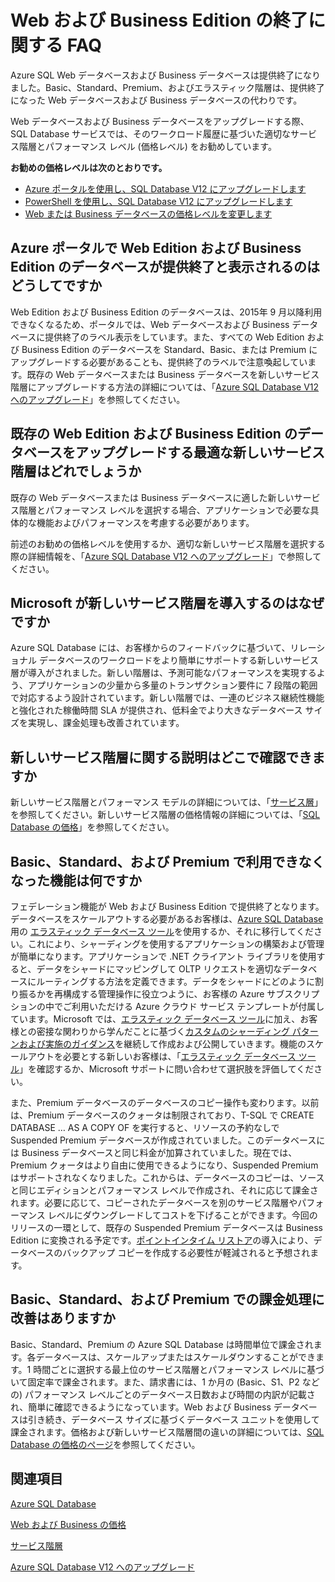 <properties
   pageTitle="Azure SQL Database Web および Business Edition 終了に関する FAQ |Microsoft Azure"
   description="Azure SQL Web および Business データベースの提供終了日と新しいサービス階層の機能について説明しています。"
   services="sql-database"
   documentationCenter="na"
   authors="stevestein"
   manager="jhubbard"
   editor="monicar" />
<tags
   ms.service="sql-database"
   ms.devlang="na"
   ms.topic="article"
   ms.tgt_pltfrm="na"
   ms.workload="data-management"
   ms.date="08/08/2016"
   ms.author="sstein" />

# Web および Business Edition の終了に関する FAQ

Azure SQL Web データベースおよび Business データベースは提供終了になりました。Basic、Standard、Premium、およびエラスティック階層は、提供終了になった Web データベースおよび Business データベースの代わりです。

Web データベースおよび Business データベースをアップグレードする際、SQL Database サービスでは、そのワークロード履歴に基づいた適切なサービス階層とパフォーマンス レベル (価格レベル) をお勧めしています。

**お勧めの価格レベルは次のとおりです。**

- [Azure ポータルを使用し、SQL Database V12 にアップグレードします](sql-database-upgrade-server-portal.md)
- [PowerShell を使用し、SQL Database V12 にアップグレードします](sql-database-upgrade-server-powershell.md)
- [Web または Business データベースの価格レベルを変更します](sql-database-service-tier-advisor.md)



## Azure ポータルで Web Edition および Business Edition のデータベースが提供終了と表示されるのはどうしてですか

Web Edition および Business Edition のデータベースは、2015年 9 月以降利用できなくなるため、ポータルでは、Web データベースおよび Business データベースに提供終了のラベル表示をしています。また、すべての Web Edition および Business Edition のデータベースを Standard、Basic、または Premium にアップグレードする必要があることも、提供終了のラベルで注意喚起しています。既存の Web データベースまたは Business データベースを新しいサービス階層にアップグレードする方法の詳細については、「[Azure SQL Database V12 へのアップグレード](sql-database-upgrade-server-portal.md)」を参照してください。

## 既存の Web Edition および Business Edition のデータベースをアップグレードする最適な新しいサービス階層はどれでしょうか

既存の Web データベースまたは Business データベースに適した新しいサービス階層とパフォーマンス レベルを選択する場合、アプリケーションで必要な具体的な機能およびパフォーマンスを考慮する必要があります。

前述のお勧めの価格レベルを使用するか、適切な新しいサービス階層を選択する際の詳細情報を、「[Azure SQL Database V12 へのアップグレード](sql-database-upgrade-server-portal.md)」で参照してください。

## Microsoft が新しいサービス階層を導入するのはなぜですか

Azure SQL Database には、お客様からのフィードバックに基づいて、リレーショナル データベースのワークロードをより簡単にサポートする新しいサービス層が導入がされました。新しい階層は、予測可能なパフォーマンスを実現するよう、アプリケーションの少量から多量のトランザクション要件に 7 段階の範囲で対応するよう設計されています。新しい階層では、一連のビジネス継続性機能と強化された稼働時間 SLA が提供され、低料金でより大きなデータベース サイズを実現し、課金処理も改善されています。

## 新しいサービス階層に関する説明はどこで確認できますか

新しいサービス階層とパフォーマンス モデルの詳細については、「[サービス層](sql-database-service-tiers.md)」を参照してください。新しいサービス階層の価格情報の詳細については、「[SQL Database の価格](https://azure.microsoft.com/pricing/details/sql-database/)」を参照してください。

## Basic、Standard、および Premium で利用できなくなった機能は何ですか

フェデレーション機能が Web および Business Edition で提供終了となります。データベースをスケールアウトする必要があるお客様は、[Azure SQL Database](sql-database-elastic-scale-get-started.md) 用の [エラスティック データベース ツール](sql-database-elastic-scale-get-started.md)を使用するか、それに移行してください。これにより、シャーディングを使用するアプリケーションの構築および管理が簡単になります。アプリケーションで .NET クライアント ライブラリを使用すると、データをシャードにマッピングして OLTP リクエストを適切なデータベースにルーティングする方法を定義できます。データをシャードにどのように割り振るかを再構成する管理操作に役立つように、お客様の Azure サブスクリプションの中でご利用いただける Azure クラウド サービス テンプレートが付属しています。Microsoft では、[エラスティック データベース ツール](sql-database-elastic-scale-get-started.md)に加え、お客様との密接な関わりから学んだことに基づく[カスタムのシャーディング パターンおよび実施のガイダンス](https://msdn.microsoft.com/library/azure/dn764977.aspx)を継続して作成および公開していきます。機能のスケールアウトを必要とする新しいお客様は、「[エラスティック データベース ツール](sql-database-elastic-scale-get-started.md)」を確認するか、Microsoft サポートに問い合わせて選択肢を評価してください。

また、Premium データベースのデータベースのコピー操作も変わります。以前は、Premium データベースのクォータは制限されており、T-SQL で CREATE DATABASE … AS A COPY OF を実行すると、リソースの予約なしで Suspended Premium データベースが作成されていました。このデータベースには Business データベースと同じ料金が加算されていました。現在では、Premium クォータはより自由に使用できるようになり、Suspended Premium はサポートされなくなりました。これからは、データベースのコピーは、ソースと同じエディションとパフォーマンス レベルで作成され、それに応じて課金されます。必要に応じて、コピーされたデータベースを別のサービス階層やパフォーマンス レベルにダウングレードしてコストを下げることができます。今回のリリースの一環として、既存の Suspended Premium データベースは Business Edition に変換される予定です。[ポイントインタイム リストア](sql-database-recovery-using-backups.md#point-in-time-restore)の導入により、データベースのバックアップ コピーを作成する必要性が軽減されると予想されます。

## Basic、Standard、および Premium での課金処理に改善はありますか

Basic、Standard、Premium の Azure SQL Database は時間単位で課金されます。各データベースは、スケールアップまたはスケールダウンすることができます。1 時間ごとに選択する最上位のサービス階層とパフォーマンス レベルに基づいて固定率で課金されます。また、請求書には、1 か月の (Basic、S1、P2 などの) パフォーマンス レベルごとのデータベース日数および時間の内訳が記載され、簡単に確認できるようになっています。Web および Business データベースは引き続き、データベース サイズに基づくデータベース ユニットを使用して課金されます。価格および新しいサービス階層間の違いの詳細については、[SQL Database の価格のページ](https://azure.microsoft.com/pricing/details/sql-database/)を参照してください。


## 関連項目

[Azure SQL Database](https://azure.microsoft.com/documentation/services/sql-database/)

[Web および Business の価格](https://azure.microsoft.com/pricing/details/sql-database/web-business/)

[サービス階層](sql-database-service-tiers.md)

[Azure SQL Database V12 へのアップグレード](sql-database-upgrade-server-portal.md)

<!---HONumber=AcomDC_0810_2016-->